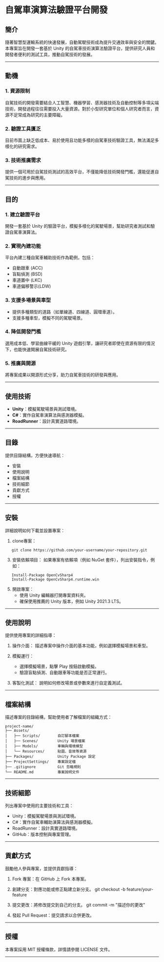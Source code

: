 # 自駕車演算法驗證平台開發

## 簡介
隨著智慧型運輸系統的快速發展，自動駕駛技術成為提升交通效率與安全的關鍵。本專案旨在開發一套基於 Unity 的自駕車技術演算法驗證平台，提供研究人員和開發者便利的測試工具，推動自駕技術的發展。

---

## 動機
### 1. 資源限制
自駕技術的開發需要結合人工智慧、機器學習、感測器技術及自動控制等多項尖端技術，開發過程往往需要投入大量資源。對於小型研究單位和個人研究者而言，資源不足常成為研究的主要障礙。

### 2. 驗證工具匱乏
目前市面上缺乏低成本、易於使用且功能多樣的自駕車技術驗證工具，無法滿足多樣化的研究需求。

### 3. 技術推廣需求
提供一個可用於自駕技術測試的高效平台，不僅能降低技術開發門檻，還能促進自駕技術的進步與應用。

---

## 目的
### 1. 建立驗證平台
開發一套基於 Unity 的驗證平台，模擬多樣化的駕駛場景，幫助研究者測試和驗證自駕車演算法。

### 2. 實現內建功能
平台內建三種自駕車輔助技術作為範例，包括：
- 自動跟車 (ACC)
- 盲點偵測 (BSD)
- 車道置中 (LKC)
- 車道偏移警示(LDW)

### 3. 支援多場景與車型
- 提供多種類型的道路（如單線道、四線道、圓環車道）。
- 支援多種車型，模擬不同的駕駛場景。

### 4. 降低開發門檻
選用成本低、學習曲線平緩的 Unity 遊戲引擎，讓研究者即使在資源有限的情況下，也能快速開展自駕技術研究。

### 5. 推廣與開源
將專案成果以開源形式分享，助力自駕車技術的研發與應用。

---

## 使用技術
- **Unity**：模擬駕駛場景與測試環境。
- **C#**：實作自駕車演算法與感測器模擬。
- **RoadRunner**：設計真實道路環境。

---
## 目錄
提供目錄結構，方便快速導航：
- 安裝
- 使用說明
- 檔案結構
- 技術細節
- 貢獻方式
- 授權

---

## 安裝
詳細說明如何下載並設置專案：
1. clone專案：
```
   git clone https://github.com/your-username/your-repository.git
```
3. 安裝依賴項目：
   如果專案有依賴項（例如 NuGet 套件），列出安裝指令，例如：
```
   Install-Package OpenCvSharp4
   Install-Package OpenCvSharp4.runtime.win
```
5. 開啟專案：
   - 使用 Unity 編輯器打開專案資料夾。
   - 確保使用推薦的 Unity 版本，例如 Unity 2021.3 LTS。

---

## 使用說明
提供使用專案的詳細指導：
1. 操作介面：
   描述專案中操作介面的基本功能，例如選擇模擬場景和車型。

2. 模擬運行：
   - 選擇模擬場景，點擊 Play 按鈕啟動模擬。
   - 驗證盲點偵測、自動跟車等功能是否正常運行。

3. 客製化測試：
   說明如何修改場景或參數來進行自定義測試。

---

## 檔案結構
描述專案的目錄結構，幫助使用者了解檔案的組織方式：
```
project-name/
├── Assets/
│   ├── Scripts/        自訂腳本檔案
│   ├── Scenes/         Unity 場景檔案
│   ├── Models/         車輛與環境模型
│   └── Resources/      貼圖、音效等資源
├── Packages/           Unity Package 設定
├── ProjectSettings/    專案設定檔
├── .gitignore          Git 忽略規則
└── README.md           專案說明文件
```
---

## 技術細節
列出專案中使用的主要技術和工具：
- Unity：模擬駕駛場景與測試環境。
- C#：實作自駕車輔助演算法與感測器模擬。
- RoadRunner：設計真實道路環境。
- GitHub：版本控制與專案管理。

---

## 貢獻方式
鼓勵他人參與專案，並提供貢獻指導：
1. Fork 專案：在 GitHub 上 Fork 本專案。
2. 創建分支：對應功能或修正點建立新分支。
   git checkout -b feature/your-feature

3. 提交更改：將修改提交到自己的分支。
   git commit -m "描述你的更改"

4. 發起 Pull Request：提交請求以合併更改。

---

## 授權
本專案採用 MIT 授權條款，詳情請參閱 LICENSE 文件。

---

